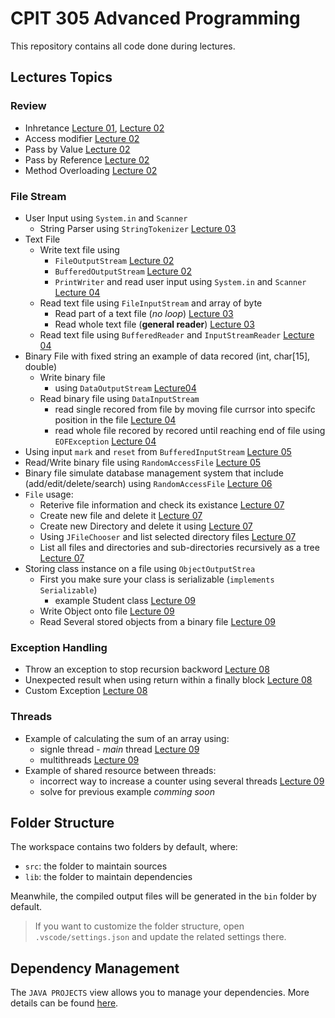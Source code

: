 # CPIT 305 Advanced Programming

This repository contains all code done during lectures.


## Lectures Topics

### Review
- Inhretance [Lecture 01](/src/lecture01), [Lecture 02](/src/lecture02/review)
- Access modifier [Lecture 02](/src/lecture02/review/Demo.java)
- Pass by Value [Lecture 02](/src/lecture02/review/PassByValue.java)
- Pass by Reference [Lecture 02](/src/lecture02/review/PassByRefrence.java) 
- Method Overloading [Lecture 02](/src/lecture02/review/Demo2.java) 

### File Stream
- User Input using `System.in` and `Scanner`
  - String Parser using `StringTokenizer` [Lecture 03](/src/lecture04/text/DataEntry.java)
- Text File
  - Write text file using
    - `FileOutputStream` [Lecture 02](/src/lecture02/file_info/Demo.java)
    - `BufferedOutputStream` [Lecture 02](/src/lecture02/file_info/UsingBuffer.java)
    - `PrintWriter` and read user input using `System.in` and `Scanner` [Lecture 04](/src/lecture04/text/Demo.java)
  - Read text file using `FileInputStream` and array of byte
    - Read part of a text file (*no loop*) [Lecture 03](/src/lecture03/InputDemo.java)
    - Read whole text file (**general reader**) [Lecture 03](/src/lecture03/FileReaderDemo.java)
  - Read text file using `BufferedReader` and `InputStreamReader` [Lecture 04](src/lecture04/text/ReadText.java)
- Binary File with fixed string an example of data recored (int, char[15], double)
  - Write binary file
    - using `DataOutputStream` [Lecture04](/src/lecture04/binaryexm/WriteBinary.java)
  - Read binary file using `DataInputStream`
    - read single recored from file by moving file currsor into specifc position in the file [Lecture 04](/src/lecture04/binaryexm/ReadBinaryByPos.java)
    - read whole file recored by recored until reaching end of file using `EOFException` [Lecture 04](/src/lecture04/binaryexm/ReadBinary.java)
- Using input `mark` and `reset` from `BufferedInputStream` [Lecture 05](/src/lecture05/usingmark/Demo.java)
- Read/Write binary file using `RandomAccessFile` [Lecture 05](/src/lecture05/bytestream/Demo.java)
- Binary file simulate database management system that include (add/edit/delete/search) using `RandomAccessFile` [Lecture 06](/src/lecture06/bytestream)
- `File` usage:
  - Reterive file information and check its existance [Lecture 07](/src/lecture07/filemanager/Demo.java)
  - Create new file and delete it [Lecture 07](/src/lecture07/filemanager/FileCreator.java)
  - Create new Directory and delete it using [Lecture 07](/src/lecture07/filemanager/FolderCreator.java)
  - Using `JFileChooser` and list selected directory files [Lecture 07](/src/lecture07/filemanager/FileBrowser.java)
  - List all files and directories and sub-directories recursively as a tree [Lecture 07](/src/lecture07/filemanager/FileTree.java)
- Storing class instance on a file using `ObjectOutputStrea`
  - First you make sure your class is serializable (`implements Serializable`)
    - example Student class [Lecture 09](/src/lecture09/serial/Student.java)
  - Write Object onto file [Lecture 09](/src/lecture09/serial/WriteObject.java)
  - Read Several stored objects from a binary file [Lecture 09](/src/lecture09/serial/ReadObject.java)

### Exception Handling
- Throw an exception to stop recursion backword [Lecture 08](/src/lecture08/throwexample/Demo.java)
- Unexpected result when using return within a finally block [Lecture 08](/src/lecture08/finallyexample/Demo.java)
- Custom Exception [Lecture 08](/src/lecture08/custom_exception)

### Threads
- Example of calculating the sum of an array using:
  - signle thread - *main* thread [Lecture 09](/src/lecture09/multithread/Mono.java)
  - multithreads [Lecture 09](/src/lecture09/multithread/Multi.java)
- Example of shared resource between threads:
  - incorrect way to increase a counter using several threads [Lecture 09](/src/lecture09/crazycounter)
  - solve for previous example *comming soon*


## Folder Structure

The workspace contains two folders by default, where:

- `src`: the folder to maintain sources
- `lib`: the folder to maintain dependencies

Meanwhile, the compiled output files will be generated in the `bin` folder by default.

> If you want to customize the folder structure, open `.vscode/settings.json` and update the related settings there.

## Dependency Management

The `JAVA PROJECTS` view allows you to manage your dependencies. More details can be found [here](https://github.com/microsoft/vscode-java-dependency#manage-dependencies).
